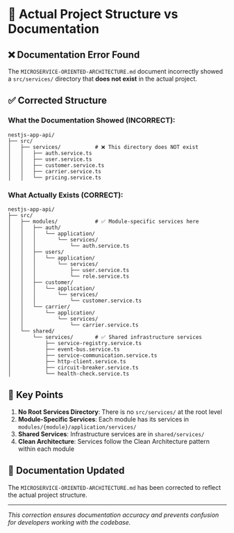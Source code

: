# 📁 Actual Project Structure vs Documentation

## ❌ **Documentation Error Found**

The `MICROSERVICE-ORIENTED-ARCHITECTURE.md` document incorrectly showed a `src/services/` directory that **does not exist** in the actual project.

## ✅ **Corrected Structure**

### **What the Documentation Showed (INCORRECT):**
```
nestjs-app-api/
├── src/
│   ├── services/           # ❌ This directory does NOT exist
│   │   ├── auth.service.ts
│   │   ├── user.service.ts
│   │   ├── customer.service.ts
│   │   ├── carrier.service.ts
│   │   └── pricing.service.ts
```

### **What Actually Exists (CORRECT):**
```
nestjs-app-api/
├── src/
│   ├── modules/            # ✅ Module-specific services here
│   │   ├── auth/
│   │   │   └── application/
│   │   │       └── services/
│   │   │           └── auth.service.ts
│   │   ├── users/
│   │   │   └── application/
│   │   │       └── services/
│   │   │           ├── user.service.ts
│   │   │           └── role.service.ts
│   │   ├── customer/
│   │   │   └── application/
│   │   │       └── services/
│   │   │           └── customer.service.ts
│   │   └── carrier/
│   │       └── application/
│   │           └── services/
│   │               └── carrier.service.ts
│   └── shared/
│       └── services/       # ✅ Shared infrastructure services
│           ├── service-registry.service.ts
│           ├── event-bus.service.ts
│           ├── service-communication.service.ts
│           ├── http-client.service.ts
│           ├── circuit-breaker.service.ts
│           └── health-check.service.ts
```

## 🎯 **Key Points**

1. **No Root Services Directory**: There is no `src/services/` at the root level
2. **Module-Specific Services**: Each module has its services in `modules/{module}/application/services/`
3. **Shared Services**: Infrastructure services are in `shared/services/`
4. **Clean Architecture**: Services follow the Clean Architecture pattern within each module

## 📝 **Documentation Updated**

The `MICROSERVICE-ORIENTED-ARCHITECTURE.md` has been corrected to reflect the actual project structure.

---

*This correction ensures documentation accuracy and prevents confusion for developers working with the codebase.*





